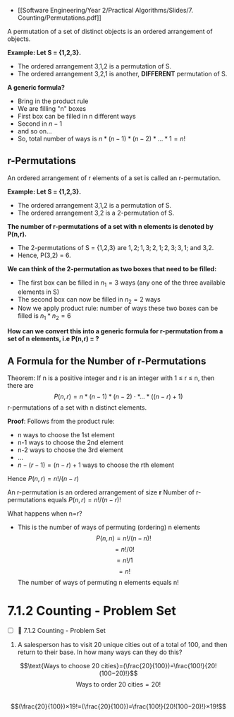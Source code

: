 - [[Software Engineering/Year 2/Practical Algorithms/Slides/7. Counting/Permutations.pdf]]

A permutation of a set of distinct objects is an ordered arrangement of objects.

**Example: Let S = {1,2,3}.** 
- The ordered arrangement 3,1,2 is a permutation of S. 
- The ordered arrangement 3,2,1 is another, **DIFFERENT** permutation of S. 

**A generic formula?** 
- Bring in the product rule 
- We are filling "n" boxes 
- First box can be filled in n different ways 
- Second in $n-1$ 
- and so on… 
- So, total number of ways is $n*(n-1)*(n-2)*…*1 = n!$

## r-Permutations
An ordered arrangement of r elements of a set is called an r-permutation.

**Example: Let S = {1,2,3}.** 
- The ordered arrangement 3,1,2 is a permutation of S. 
- The ordered arrangement 3,2 is a 2-permutation of S. 

**The number of r-permutations of a set with n elements is denoted by P(n,r).**
- The 2-permutations of S = {1,2,3} are $1,2; 1,3; 2,1; 2,3; 3,1$; and 3,2. 
- Hence, P(3,2) = 6.

**We can think of the 2-permutation as two boxes that need to be filled:** 
- The first box can be filled in $n_1 = 3$ ways (any one of the three available elements in S) 
- The second box can now be filled in $n_2 = 2$ ways 
- Now we apply product rule: number of ways these two boxes can be filled is $n_1 * n_2 = 6$

**How can we convert this into a generic formula for r-permutation from a set of n elements, i.e P(n,r) = ?**

## A Formula for the Number of r-Permutations
Theorem: If n is a positive integer and r is an integer with 1 ≤ r ≤ n, then there are 
$$P(n, r) = n*(n − 1)*(n − 2)⋅*… *((n − r)+1)$$
r-permutations of a set with n distinct elements. 

**Proof**: Follows from the product rule: 
- n ways to choose the 1st element 
- n-1 ways to choose the 2nd element 
- n-2 ways to choose the 3rd element 
- … 
- $n-(r-1) = (n-r)+1$ ways to choose the rth element 

Hence $P(n,r) = n!/(n-r)$

An r-permutation is an ordered arrangement of size **r** Number of r-permutations equals $P(n,r) = n!/(n-r)!$

What happens when n=r? 
- This is the number of ways of permuting (ordering) n elements 
$$P(n,n) = n!/(n-n)!$$$$= n!/0!$$$$= n!/1$$$$= n!$$ The number of ways of permuting n elements equals n!

# 7.1.2 Counting - Problem Set
- [ ] 🔽 7.1.2 Counting - Problem Set

1. A salesperson has to visit 20 unique cities out of a total of 100, and then return to their base. In how many ways can they do this?


$$\text{Ways to choose 20 cities}=(\frac{20}{100}​)=\frac{100!}{20!(100−20)!}$$
$$\text{Ways to order 20 cities}=20!$$​
$$(\frac{20}{100}​)×19!=(\frac{20}{100}​)=\frac{100!}{20!(100−20)!}×19!$$
